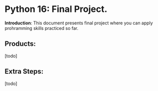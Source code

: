 # Python 16: Final Project.

**Introduction**: This document presents final project where you can apply prohramming skills practiced so far.

## Products:
[todo]

## Extra Steps:
[todo]